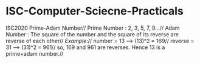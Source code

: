 # ISC-Computer-Sciecne-Practicals
ISC2020 Prime-Adam Number//
Prime Number : 2, 3, 5, 7, 9...//
Adam Number : The square of the number and the square of its reverse are reverse of each other//
*Example:*//
number = 13 --> (13)^2 = 169//
reverse = 31 --> (31)^2 = 961//
so, 169 and 961 are reverses. Hence 13 is a prime+adam number.//
